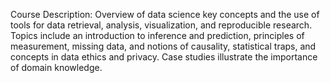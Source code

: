 Course Description: Overview of data science key concepts and the use of tools for data retrieval, analysis, visualization, and reproducible research. Topics include an introduction to inference and prediction, principles of measurement, missing data, and notions of causality, statistical traps, and concepts in data ethics and privacy. Case studies illustrate the importance of domain knowledge.
